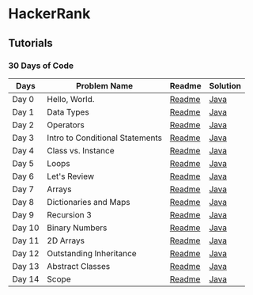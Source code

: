 # HackerRank
## Tutorials

### 30 Days of Code
|Days   |  Problem Name	 | Readme	  | Solution  |
|---|---|---|---|
|Day 0|Hello, World.|[Readme](https://www.hackerrank.com/rest/contests/master/challenges/30-hello-world/download_pdf?language=English) | [Java](https://github.com/elektroyazilim/HackerRank/blob/main/daysofcode/Day0HelloWorld.java)  |  
|Day 1|Data Types	  |[Readme](https://www.hackerrank.com/rest/contests/master/challenges/30-data-types/download_pdf?language=English) | [Java](https://github.com/elektroyazilim/HackerRank/blob/main/daysofcode/Day1DataTypes.java)  | 
|Day 2|Operators		|[Readme](https://www.hackerrank.com/rest/contests/master/challenges/30-operators/download_pdf?language=English)|[Java](https://github.com/elektroyazilim/HackerRank/blob/main/daysofcode/Day2Operators.java)|
|Day 3|Intro to Conditional Statements | [Readme](https://www.hackerrank.com/rest/contests/master/challenges/30-conditional-statements/download_pdf?language=English)| [Java](https://github.com/elektroyazilim/HackerRank/blob/main/daysofcode/Day3IntroToConditionalStatements.java)|
|Day 4|Class vs. Instance |[Readme](https://www.hackerrank.com/rest/contests/master/challenges/30-class-vs-instance/download_pdf?language=English)|[Java](https://github.com/elektroyazilim/HackerRank/blob/main/daysofcode/Day4ClassvsInstance.java)|
|Day 5|Loops | [Readme](https://www.hackerrank.com/rest/contests/master/challenges/30-loops/download_pdf?language=English)| [Java](https://github.com/elektroyazilim/HackerRank/blob/main/daysofcode/Day5Loops.java)|
|Day 6|Let's Review|[Readme](https://www.hackerrank.com/rest/contests/master/challenges/30-review-loop/download_pdf?language=English)|[Java](https://github.com/elektroyazilim/HackerRank/blob/main/daysofcode/Day6LetsReview.java)|
|Day 7| Arrays|[Readme](https://www.hackerrank.com/rest/contests/master/challenges/30-arrays/download_pdf?language=English)|[Java](https://github.com/elektroyazilim/HackerRank/blob/main/daysofcode/Day7Arrays.java)|
|Day 8| Dictionaries and Maps |[Readme](https://www.hackerrank.com/rest/contests/master/challenges/30-dictionaries-and-maps/download_pdf?language=English)|[Java](https://github.com/elektroyazilim/HackerRank/blob/main/daysofcode/Day8DictionariesandMaps.java)|
|Day 9| Recursion 3|[Readme](https://www.hackerrank.com/rest/contests/master/challenges/30-recursion/download_pdf?language=English)|[Java](https://github.com/elektroyazilim/HackerRank/blob/main/daysofcode/Day9Recursion3.java)|
|Day 10| Binary Numbers |[Readme](https://www.hackerrank.com/rest/contests/master/challenges/30-binary-numbers/download_pdf?language=English)|[Java](https://github.com/elektroyazilim/HackerRank/blob/main/daysofcode/Day10BinaryNumbers.java)|
|Day 11| 2D Arrays| [Readme](https://www.hackerrank.com/rest/contests/master/challenges/30-2d-arrays/download_pdf?language=English)|[Java](https://github.com/elektroyazilim/HackerRank/blob/main/daysofcode/Day11_2DArrays.java)|
|Day 12| Outstanding Inheritance |[Readme](https://www.hackerrank.com/rest/contests/master/challenges/30-inheritance/download_pdf?language=English)|[Java](https://github.com/elektroyazilim/HackerRank/blob/main/daysofcode/Day12Inheritance.java)|
|Day 13|Abstract Classes|[Readme](https://www.hackerrank.com/rest/contests/master/challenges/30-abstract-classes/download_pdf?language=English)|[Java](https://github.com/elektroyazilim/HackerRank/blob/main/daysofcode/Day13AbstractClasses.java)|
|Day 14| Scope|[Readme](https://www.hackerrank.com/rest/contests/master/challenges/30-scope/download_pdf?language=English)|[Java](https://github.com/elektroyazilim/HackerRank/blob/main/daysofcode/Day14Scope.java)|